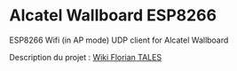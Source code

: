 # Alcatel Wallboard ESP8266
ESP8266 Wifi (in AP mode) UDP client for Alcatel Wallboard

Description du projet : [Wiki Florian TALES](http://doku.floriantales.fr/doku.php?id=electronique:micro_controleurs:esp8266:alcatel_wallboard)
